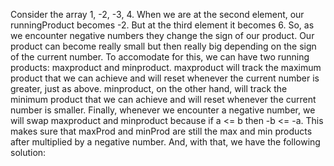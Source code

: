 Consider the array 1, -2, -3, 4. When we are at the second element, our runningProduct becomes -2. But at the third element it becomes 6. So, as we encounter negative numbers they change the sign of our product. Our product can become really small but then really big depending on the sign of the current number. To accomodate for this, we can have two running products: maxproduct and minproduct. maxproduct will track the maximum product that we can achieve and will reset whenever the current number is greater, just as above. minproduct, on the other hand, will track the minimum product that we can achieve and will reset whenever the current number is smaller. Finally, whenever we encounter a negative number, we will swap maxproduct and minproduct because if a <= b then -b <= -a. This makes sure that maxProd and minProd are still the max and min products after multiplied by a negative number. And, with that, we have the following solution:

